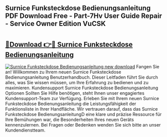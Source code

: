 ## Surnice Funksteckdose Bedienungsanleitung PDF Download Free - Part-7Hv User Guide Repair - Service Owner Edition VuCSK

# <h2><a href="http://df1sdqa.blite.top/?on=Surnice+Funksteckdose+Bedienungsanleitung">🔗Download 👉🔴 Surnice Funksteckdose Bedienungsanleitung</a></h2>

[![Surnice Funksteckdose Bedienungsanleitung new download](https://i.imgur.com/lujVjoI.png)](http://df1sdqa.blite.top/?on=Surnice+Funksteckdose+Bedienungsanleitung)
Fangen Sie an! Willkommen zu Ihrem neuen Surnice Funksteckdose Bedienungsanleitung Benutzerhandbuch. Dieser Leitfaden führt Sie durch alles, was Sie wissen müssen, um Ihre Erfahrung zu bedienen und zu maximieren. Kundensupport Surnice Funksteckdose Bedienungsanleitung Optionen Sollten Sie Hilfe benötigen, steht Ihnen unser engagiertes Kundensupport-Team zur Verfügung. Erleben Sie mit Ihrem neuen Surnice Funksteckdose Bedienungsanleitung die Leistungsfähigkeit der Funktionsliste in Ihrer Handfläche. Wir vertrauen darauf, dass das Surnice Funksteckdose BedienungsanleitungD eine klare und präzise Ressource für Ihre Bemühungen war, die Besonderheiten Ihres neuen Geräts kennenzulernen. Bei Fragen oder Bedenken wenden Sie sich bitte an unser Kundendienstteam.
